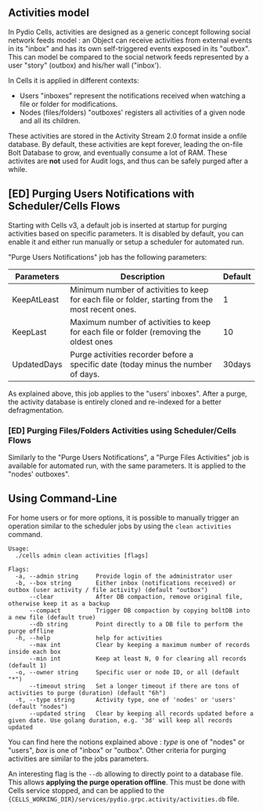 
## Activities model

In Pydio Cells, activities are designed as a generic concept following social network feeds model : an Object can receive activities from external events in its "inbox" and has its own self-triggered events exposed in its "outbox". This can model be compared to the social network feeds represented by a user "story" (outbox) and his/her wall ("inbox'). 

In Cells it is applied in different contexts:  

- Users "inboxes" represent the notifications received when watching a file or folder for modifications.
- Nodes (files/folders) "outboxes' registers all activities of a given node and all its children.

These activities are stored in the Activity Stream 2.0 format inside a onfile database. By default, these activities are kept forever, leading the on-file Bolt Database to grow, and eventually consume a lot of RAM. These activites are **not** used for Audit logs, and thus can be safely purged after a while.

## [ED] Purging Users Notifications with Scheduler/Cells Flows

Starting with Cells v3, a default job is inserted at startup for purging activities based on specific parameters. It is disabled by default, you can enable it and either run manually or setup a scheduler for automated run.

"Purge Users Notifications" job has the following parameters:

| Parameters | Description  | Default |
|---|---|---|
| KeepAtLeast  | Minimum number of activities to keep for each file or folder, starting from the most recent ones.  | 1 |
| KeepLast  | Maximum number of activities to keep for each file or folder (removing the oldest ones  | 10 |
| UpdatedDays  | Purge activities recorder before a specific date (today minus the number of days. | 30days |

As explained above, this job applies to the "users' inboxes". After a purge, the activity database is entirely cloned and re-indexed for a better defragmentation.


### [ED] Purging Files/Folders Activities using Scheduler/Cells Flows

Similarly to the "Purge Users Notifications", a "Purge Files Activities" job is available for automated run, with the same parameters. It is applied to the "nodes' outboxes". 

## Using Command-Line

For home users or for more options, it is possible to manually trigger an operation similar to the scheduler jobs by using the `clean activities` command.

```
Usage:
  ./cells admin clean activities [flags]

Flags:
  -a, --admin string     Provide login of the administrator user
  -b, --box string       Either inbox (notifications received) or outbox (user activity / file activity) (default "outbox")
      --clear            After DB compaction, remove original file, otherwise keep it as a backup
      --compact          Trigger DB compaction by copying boltDB into a new file (default true)
      --db string        Point directly to a DB file to perform the purge offline
  -h, --help             help for activities
      --max int          Clear by keeping a maximum number of records inside each box
      --min int          Keep at least N, 0 for clearing all records (default 1)
  -o, --owner string     Specific user or node ID, or all (default "*")
      --timeout string   Set a longer timeout if there are tons of activities to purge (duration) (default "6h")
  -t, --type string      Activity type, one of 'nodes' or 'users' (default "nodes")
      --updated string   Clear by keeping all records updated before a given date. Use golang duration, e.g. '3d' will keep all records updated 
```

You can find here the notions explained above : _type_ is one of "nodes" or "users", _box_ is one of "inbox" or "outbox". Other criteria for purging activities are similar to the jobs parameters.

An interesting flag is the `--db` allowing to directly point to a database file. This allows **applying the purge operation offline**. This must be done with Cells service stopped, and can be applied to the `{CELLS_WORKING_DIR}/services/pydio.grpc.activity/activities.db` file.